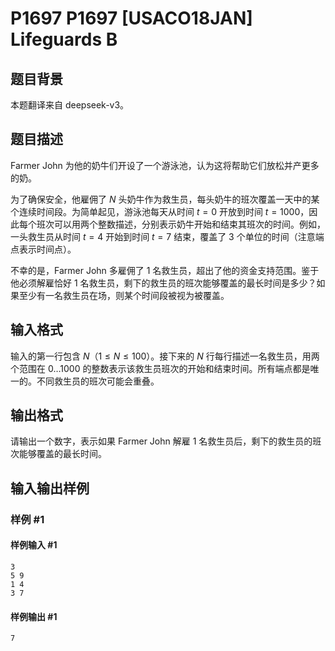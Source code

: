 # P1697 P1697 [USACO18JAN] Lifeguards B

## 题目背景

本题翻译来自 deepseek-v3。

## 题目描述

Farmer John 为他的奶牛们开设了一个游泳池，认为这将帮助它们放松并产更多的奶。

为了确保安全，他雇佣了 $N$ 头奶牛作为救生员，每头奶牛的班次覆盖一天中的某个连续时间段。为简单起见，游泳池每天从时间 $t=0$ 开放到时间 $t=1000$，因此每个班次可以用两个整数描述，分别表示奶牛开始和结束其班次的时间。例如，一头救生员从时间 $t=4$ 开始到时间 $t=7$ 结束，覆盖了 $3$ 个单位的时间（注意端点表示时间点）。

不幸的是，Farmer John 多雇佣了 $1$ 名救生员，超出了他的资金支持范围。鉴于他必须解雇恰好 $1$ 名救生员，剩下的救生员的班次能够覆盖的最长时间是多少？如果至少有一名救生员在场，则某个时间段被视为被覆盖。

## 输入格式

输入的第一行包含 $N$（$1 \leq N \leq 100$）。接下来的 $N$ 行每行描述一名救生员，用两个范围在 $0 \ldots 1000$ 的整数表示该救生员班次的开始和结束时间。所有端点都是唯一的。不同救生员的班次可能会重叠。

## 输出格式

请输出一个数字，表示如果 Farmer John 解雇 $1$ 名救生员后，剩下的救生员的班次能够覆盖的最长时间。

## 输入输出样例

### 样例 #1

#### 样例输入 #1

```
3
5 9
1 4
3 7
```

#### 样例输出 #1

```
7
```
